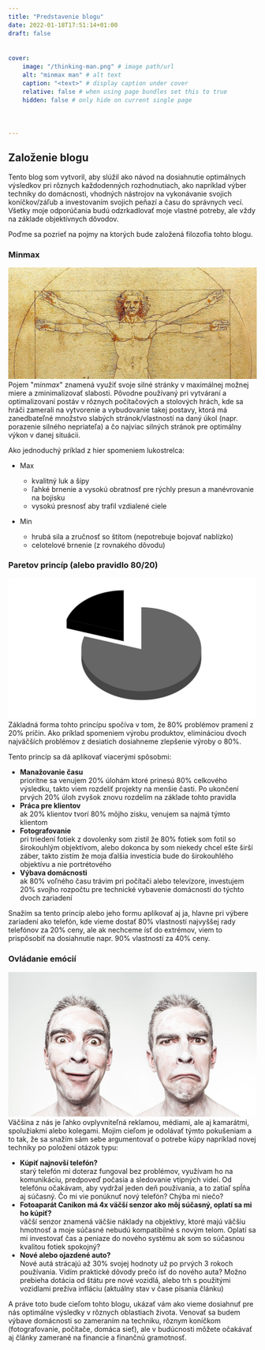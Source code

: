 ```yaml
---
title: "Predstavenie blogu"
date: 2022-01-18T17:51:14+01:00
draft: false


cover:
    image: "/thinking-man.png" # image path/url
    alt: "minmax man" # alt text
    caption: "<text>" # display caption under cover
    relative: false # when using page bundles set this to true
    hidden: false # only hide on current single page


    
---
```

## Založenie blogu

Tento blog som vytvoril, aby slúžil ako návod na dosiahnutie optimálnych výsledkov pri rôznych
každodenných rozhodnutiach, ako napríklad výber techniky do domácnosti, vhodných nástrojov na
vykonávanie svojich koníčkov/záľub a investovaním svojich peňazí a času do správnych vecí.
Všetky moje odporúčania budú odzrkadlovať moje vlastné potreby, ale vždy na základe objektívnych
dôvodov.  

Poďme sa pozrieť na pojmy na ktorých bude založená filozofia tohto blogu.

### Minmax
![vitruviánsky muž](vitruvian-man.jpg)
Pojem "_minmax_" znamená využiť svoje silné stránky v maximálnej možnej miere a zminimalizovať slabosti. Pôvodne používaný pri vytváraní a optimalizovaní postáv v rôznych počítačových a stolových hrách, kde sa hráči zamerali na vytvorenie a vybudovanie takej postavy, ktorá má zanedbateľné množstvo slabých stránok/vlastností na daný úkol (napr. porazenie silného nepriateľa) a čo najviac silných stránok pre optimálny výkon v danej situácii.

Ako jednoduchý príklad z hier spomeniem lukostrelca: 

* Max
  * kvalitný luk a šípy
  * ľahké brnenie a vysokú obratnosť pre rýchly presun a manévrovanie na bojisku
  * vysokú presnosť aby trafil vzdialené ciele  


* Min
  * hrubá sila a zručnosť so štítom (nepotrebuje bojovať nablízko)
  * celotelové brnenie  (z rovnakého dôvodu)


### Paretov princíp (alebo pravidlo 80/20)
![pareto pohár 80/20](pareto.jpg)
Základná forma tohto princípu spočíva v tom, že 80% problémov pramení z 20% príčin. Ako príklad spomeniem výrobu produktov, elimináciou dvoch najväčších problémov z desiatich dosiahneme zlepšenie výroby o 80%.  

Tento princíp sa dá aplikovať viacerými spôsobmi:
* **Manažovanie času**  
  prioritne sa venujem 20% úlohám ktoré prinesú 80% celkového výsledku, takto viem rozdeliť projekty na menšie časti. Po ukončení prvých 20% úloh zvyšok znovu rozdelím na základe tohto pravidla
* **Práca pre klientov**  
  ak 20% klientov tvorí 80% môjho zisku, venujem sa najmä týmto klientom
* **Fotografovanie**  
  pri triedení fotiek z dovolenky som zistil že 80% fotiek som fotil so širokouhlým objektívom, alebo dokonca by som niekedy chcel ešte širší záber, takto zistím že moja ďalšia investícia bude do širokouhlého objektívu a nie portrétového
* **Výbava domácnosti**  
  ak 80% voľného času trávim pri počítači alebo televízore, investujem 20% svojho rozpočtu pre technické vybavenie domácnosti do týchto dvoch zariadení
   

Snažím sa tento princíp alebo jeho formu aplikovať aj ja, hlavne pri výbere zariadení ako telefón, kde vieme dostať 80% vlastností najvyššej rady telefónov za 20% ceny, ale ak nechceme ísť do extrémov, viem to prispôsobiť na dosiahnutie napr. 90% vlastností za 40% ceny.

### Ovládanie emócií
![emócie-človeka](emotions.jpg)
Väčšina z nás je ľahko ovplyvniteľná reklamou, médiami, ale aj kamarátmi, spolužiakmi alebo kolegami. Mojim cieľom je odolávať týmto pokušeniam a to tak, že sa snažím sám sebe argumentovať o potrebe kúpy napríklad novej techniky  po položení otázok typu:
* **Kúpiť najnovší telefón?**  
  starý telefón mi doteraz fungoval bez problémov, využívam ho na komunikáciu, predpoveď počasia a sledovanie vtipných videí. Od telefónu očakávam, aby vydržal jeden deň používania, a to zatiaľ spĺňa aj súčasný. Čo mi vie ponúknuť nový telefón? Chýba mi niečo?
* **Fotoaparát Canikon má 4x väčší senzor ako môj súčasný, oplatí sa mi ho kúpiť?**  
  väčší senzor znamená väčšie náklady na objektívy, ktoré majú väčšiu hmotnosť a moje súčasné nebudú kompatibilné s novým telom. Oplatí sa mi investovať čas a peniaze do nového systému ak som so súčasnou kvalitou fotiek spokojný?
* **Nové alebo ojazdené auto?**  
  Nové autá strácajú až 30% svojej hodnoty už po prvých 3 rokoch používania. Vidím praktické dôvody prečo ísť do nového auta? Možno prebieha dotácia od štátu pre nové vozidlá, alebo trh s použitými vozidlami prežíva infláciu (aktuálny stav v čase písania článku)



A práve toto bude cieľom tohto blogu, ukázať vám ako vieme dosiahnuť pre nás optimálne výsledky v rôznych oblastiach života. Venovať sa budem výbave domácnosti so zameraním na techniku, rôznym koníčkom (fotografovanie, počítače, domáca sieť), ale v budúcnosti môžete očakávať aj články zamerané na financie a finančnú gramotnosť.







